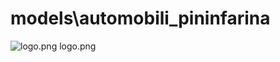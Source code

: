 <h1>models\automobili_pininfarina</h1>
<div class="container text-center">
<div class="row">
<div class="col col-lg-2 col-6">
<img src="https://media.evkx.net/multimedia/models/automobili_pininfarina/logo_xst.png" class="img-thumbnail" alt="logo.png">
logo.png
</div>
</div>
</div>
